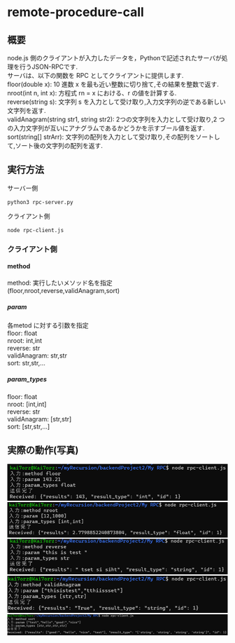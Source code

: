 # remote-procedure-call

## 概要
node.js 側のクライアントが入力したデータを，Pythonで記述されたサーバが処理を行うJSON-RPCです.<br>
サーバは、以下の関数を RPC としてクライアントに提供します.
<br>
floor(double x): 10 進数 x を最も近い整数に切り捨て,その結果を整数で返す.<br>
nroot(int n, int x): 方程式 rn = x における、r の値を計算する.<br>
reverse(string s): 文字列 s を入力として受け取り,入力文字列の逆である新しい文字列を返す.<br>
validAnagram(string str1, string str2): 2つの文字列を入力として受け取り,2 つの入力文字列が互いにアナグラムであるかどうかを示すブール値を返す.<br>
sort(string[] strArr): 文字列の配列を入力として受け取り,その配列をソートして,ソート後の文字列の配列を返す.<br>

## 実行方法
サーバー側
```
python3 rpc-server.py
```
クライアント側
```
node rpc-client.js
```

### クライアント側

#### method
method: 実行したいメソッド名を指定<br>
(floor,nroot,reverse,validAnagram,sort)

##### param
各metod に対する引数を指定<br>
floor: float<br>
nroot: int,int<br>
reverse: str<br>
validAnagram: str,str<br>
sort: str,str,...<br>

##### param_types
floor: float<br>
nroot: [int,int]<br>
reverse: str<br>
validAnagram: [str,str]<br>
sort: [str,str,...]<br>

## 実際の動作(写真)

![image](./img/result_floor.png)
![image](./img/result_nroot.png)
![image](./img/result_reverse.png)
![image](./img/result_validAnagram.png)
![image](./img/result_sort.png)

